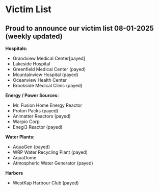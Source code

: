 # Victim List 

## Proud to announce our victim list 08-01-2025 (weekly updated)


**Hospitals:**

- Grandview Medical Center[payed]
- Lakeside Hospital
- Greenfield Medical Center   (payed)
- Mountainview Hospital       (payed)
- Oceanview Health Center
- Brookside Medical Clinic    (payed)


**Energy / Power Sources:** 

- Mr. Fusion Home Energy Reactor
- Proton Packs              (payed)
- Animatter Reactors        (payed)
- Warpio Corp
- Enegi3 Reactor            (payed)

**Water Plants:** 

- AquaGen                    (payed)
- WRP Water Recycling Plant  (payed)
- AquaDome
- Atmospheric Water Generator (payed)

**Harbors**
- WestKap Harbour Club      (payed)
